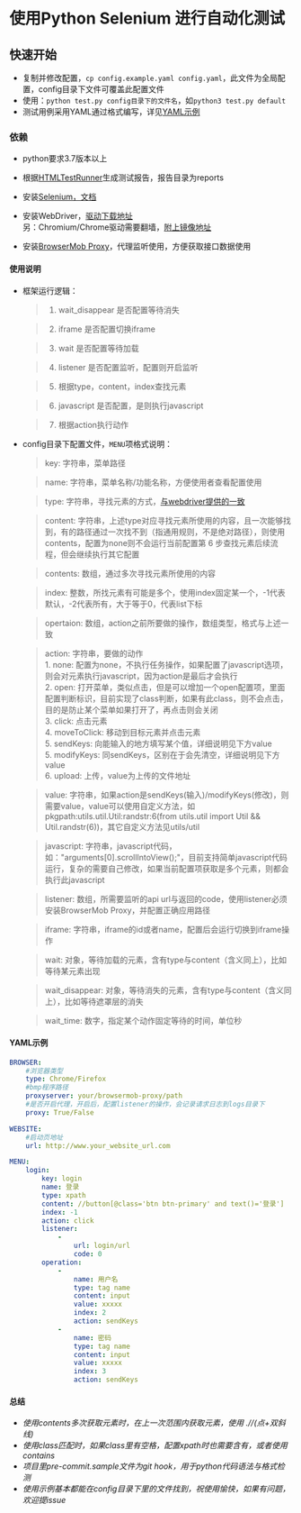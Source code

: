 # 使用Python Selenium 进行自动化测试

## 快速开始

- 复制并修改配置，```cp config.example.yaml config.yaml```，此文件为全局配置，config目录下文件可覆盖此配置文件
- 使用：```python test.py config目录下的文件名```，如`python3 test.py default`
- 测试用例采用YAML通过格式编写，详见[YAML示例](#YAML示例)

### 依赖

* python要求3.7版本以上

* 根据[HTMLTestRunner](https://pypi.org/project/HTMLTestRunner-Python3/)生成测试报告，报告目录为reports

* 安装[Selenium，文档](https://www.selenium.dev/documentation/zh-cn/)

* 安装WebDriver，[驱动下载地址](https://www.selenium.dev/documentation/zh-cn/webdriver/driver_requirements/)  
    另：Chromium/Chrome驱动需要翻墙，[附上镜像地址](http://npm.taobao.org/mirrors/chromedriver/)

* 安装[BrowserMob Proxy](https://github.com/lightbody/browsermob-proxy/releases/tag/browsermob-proxy-2.1.4)，代理监听使用，方便获取接口数据使用

#### 使用说明

* 框架运行逻辑：

    > 1. wait_disappear 是否配置等待消失

    > 2. iframe 是否配置切换iframe

    > 3. wait 是否配置等待加载

    > 4. listener 是否配置监听，配置则开启监听

    > 5. 根据type，content，index查找元素

    > 6. javascript 是否配置，是则执行javascript

    > 7. 根据action执行动作

* config目录下配置文件，`MENU`项格式说明：  

    > key: 字符串，菜单路径
    
    > name: 字符串，菜单名称/功能名称，方便使用者查看配置使用
    
    > type: 字符串，寻找元素的方式，[与webdriver提供的一致](https://www.selenium.dev/documentation/zh-cn/getting_started_with_webdriver/locating_elements/)
    
    > content: 字符串，上述type对应寻找元素所使用的内容，且一次能够找到，有的路径通过一次找不到（指通用规则，不是绝对路径），则使用contents，配置为none则不会运行当前配置第 6 步查找元素后续流程，但会继续执行其它配置
    
    > contents: 数组，通过多次寻找元素所使用的内容
    
    > index: 整数，所找元素有可能是多个，使用index固定某一个，-1代表默认，-2代表所有，大于等于0，代表list下标
    
    > opertaion: 数组，action之前所要做的操作，数组类型，格式与上述一致
    
    > action: 字符串，要做的动作  
        1. none: 配置为none，不执行任务操作，如果配置了javascript选项，则会对元素执行javascript，因为action是最后才会执行  
        2. open: 打开菜单，类似点击，但是可以增加一个open配置项，里面配置判断标识，目前实现了class判断，如果有此class，则不会点击，目的是防止某个菜单如果打开了，再点击则会关闭  
        3. click: 点击元素  
        4. moveToClick: 移动到目标元素并点击元素  
        5. sendKeys: 向能输入的地方填写某个值，详细说明见下方value  
        5. modifyKeys: 同sendKeys，区别在于会先清空，详细说明见下方value  
        6. upload: 上传，value为上传的文件地址  
    
    > value: 字符串，如果action是sendKeys(输入)/modifyKeys(修改)，则需要value，value可以使用自定义方法，如pkgpath:utils.util.Util:randstr:6(from utils.util import Util && Util.randstr(6))，其它自定义方法见utils/util

    > javascript: 字符串，javascript代码，如："arguments[0].scrollIntoView();"，目前支持简单javascript代码运行，复杂的需要自己修改，如果当前配置项获取是多个元素，则都会执行此javascript
    
    > listener: 数组，所需要监听的api url与返回的code，使用listener必须安装BrowserMob Proxy，并配置正确应用路径

    > iframe: 字符串，iframe的id或者name，配置后会运行切换到iframe操作

    > wait: 对象，等待加载的元素，含有type与content（含义同上），比如等待某元素出现

    > wait_disappear: 对象，等待消失的元素，含有type与content（含义同上），比如等待遮罩层的消失

    > wait_time: 数字，指定某个动作固定等待的时间，单位秒
    
#### YAML示例
```yaml
BROWSER:
    #浏览器类型
    type: Chrome/Firefox
    #bmp程序路径
    proxyserver: your/browsermob-proxy/path
    #是否开启代理，开启后，配置listener的操作，会记录请求日志到logs目录下
    proxy: True/False

WEBSITE:
    #启动页地址
    url: http://www.your_website_url.com

MENU:
    login:
        key: login
        name: 登录
        type: xpath
        content: //button[@class='btn btn-primary' and text()='登录']
        index: -1
        action: click
        listener:
            -
                url: login/url
                code: 0
        operation:
            -
                name: 用户名
                type: tag name
                content: input
                value: xxxxx
                index: 2
                action: sendKeys
            -
                name: 密码
                type: tag name
                content: input
                value: xxxxx
                index: 3
                action: sendKeys
```
    
#### 总结

* _使用contents多次获取元素时，在上一次范围内获取元素，使用 .//(点+双斜线)_
* _使用class匹配时，如果class里有空格，配置xpath时也需要含有，或者使用contains_ 
* _项目里pre-commit.sample文件为git hook，用于python代码语法与格式检测_
* _使用示例基本都能在config目录下里的文件找到，祝使用愉快，如果有问题，欢迎提issue_
